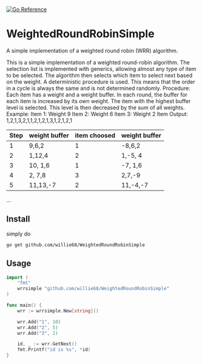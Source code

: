 [![Go Reference](https://pkg.go.dev/badge/github.com/willie68/WeightedRoundRobinSimple.svg)](https://pkg.go.dev/github.com/willie68/WeightedRoundRobinSimple)

# WeightedRoundRobinSimple
A simple implementation of a weighted round robin (WRR) algorithm.

This is a simple implementation of a weighted round-robin algorithm.
The selection list is implemented with generics, allowing almost any type of item to be selected. The algorithm then selects which item to select next based on the weight. A deterministic procedure is used. This means that the order in a cycle is always the same and is not determined randomly.
Procedure:
Each item has a weight and a weight buffer.
In each round, the buffer for each item is increased by its own weight. The item with the highest buffer level is selected. This level is then decreased by the sum of all weights.
Example:
Item 1: Weight 9
Item 2: Weight 6
Item 3: Weight 2
Item Output: 1,2,1,3,2,1,1,2,1,2,1,3,1,2,1,2,1

| Step | weight buffer | item choosed | weight buffer |
| ---- | ------------- | ------------ | ------------- |
| 1    | 9,6,2         | 1            | -8,6,2        |
| 2    | 1,12,4        | 2            | 1,-5, 4       |
| 3    | 10, 1,6       | 1            | -7, 1,6       |
| 4    | 2, 7,8        | 3            | 2,7,-9        |
| 5    | 11,13,-7      | 2            | 11,-4,-7      |

...

## Install 

simply do

`go get github.com/willie68/WeightedRoundRobinSimple`

## Usage

```go
import (
	"fmt"
    wrrsimple "github.com/willie68/WeightedRoundRobinSimple"
)

func main() {
    wrr := wrrsimple.New[string]()

    wrr.Add("1", 10)
	wrr.Add("2", 5)
	wrr.Add("3", 2)

    id, _ := wrr.GetNext()
    fmt.Printf("id is %s", *id)
}
```
